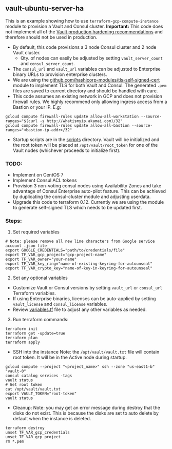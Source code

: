 ## vault-ubuntu-server-ha
This is an example showing how to use `terraform-gcp-compute-instance` module to provision a Vault and Consul cluster.
**Important:** This code does not implement all of the [Vault production hardening recommendations](https://learn.hashicorp.com/vault/operations/production-hardening) and therefore should not be used in production.

- By default, this code provisions a 3 node Consul cluster and 2 node Vault cluster. 
  - Qty. of nodes can easily be adjusted by setting `vault_server_count` and `consul_server_count`.
- The `consul_url` and `vault_url` variables can be adjusted to Enterprise binary URLs to provision enterprise clusters.
- We are using the [github.com/hashicorp-modules/tls-self-signed-cert](github.com/hashicorp-modules/tls-self-signed-cert) module to implement TLS for both Vault and Consul. The generated `.pem` files are saved to current directory and should be handled with care.
- This code assumes an existing network in GCP and does not provision firewall rules. We highly recommend only allowing ingress access from a Bastion or your IP. E.g:
```
gcloud compute firewall-rules update allow-all-workstation --source-ranges="$(curl -s http://whatismyip.akamai.com)/32"
gcloud compute firewall-rules update allow-all-bastion --source-ranges="<bastion-ip-addr>/32"
```

- Startup scripts are in the [scripts](scripts/) directory. Vault will be initialized and the root token will be placed at `/opt/vault/root_token` for one of the Vault nodes (whichever proceeds to initialize first).

### TODO: 
- Implement on CentOS 7
- Implement Consul ACL tokens
- Provision 3 non-voting consul nodes using Availability Zones and take advantage of Consul Enterprise auto-pilot feature. This can be achieved by duplicating the consul-cluster module and adjusting userdata.
- Upgrade this code to terraform 0.12. Currently we are using the []() module to generate self-signed TLS which needs to be updated first.

### Steps:
1. Set required variables
```
# Note: please remove all new line characters from Google service account .json file
export GOOGLE_CREDENTIALS="path/to/credentials/file"
export TF_VAR_gcp_project="gcp-project-name"
export TF_VAR_owner="your-name"
export TF_VAR_key_ring="name-of-existing-keyring-for-autounseal"
export TF_VAR_crypto_key="name-of-key-in-keyring-for-autounseal"
```
2. Set any optional variables
- Customize Vault or Consul versions by setting `vault_url` or `consul_url` Terraform variables.
- If using Enterprise binaries, licenses can be auto-applied by setting `vault_license` and `consul_license` variables.
- Review [variables.tf](variables.tf) file to adjust any other variables as needed.

3. Run terraform commands:
```
terraform init
terraform get -update=true
terraform plan
terraform apply
```
- SSH into the instance
Note: the `/opt/vault/vault.txt` file will contain root token. It will be in the Active node during startup.
```
gcloud compute --project "<project_name>" ssh --zone "us-east1-b" "vault-0"
consul catalog services -tags
vault status
# Get root token
cat /opt/vault/vault.txt
export VAULT_TOKEN="root-token"
vault status
``` 
- Cleanup:
Note: you may get an error message during destroy that the disks do not exist. This is because the disks are set to auto delete by default when the instance is deleted. 
```
terraform destroy
unset TF_VAR_gcp_credentials
unset TF_VAR_gcp_project
rm *.pem
```

